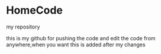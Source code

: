 # HomeCode
my repository

this is my github for pushing the code and edit the code from anywhere,when you want this is added after my  changes
